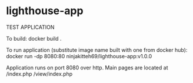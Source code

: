 # lighthouse-app
TEST APPLICATION

To build:
docker build .

To run application (substitute image name built with one from docker hub):
docker run -dp 8080:80 ninjakitteh69/lighthouse-app:v1.0.0

Application runs on port 8080 over http.
Main pages are located at /index.php /view/index.php